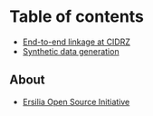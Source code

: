 # Table of contents

* [End-to-end linkage at CIDRZ](README.md)
* [Synthetic data generation](synthetic.md)

## About

* [Ersilia Open Source Initiative](about/ersilia-open-source-initiative.md)

